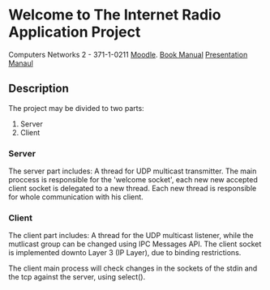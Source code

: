 # Welcome to The Internet Radio Application Project
Computers Networks 2 - 371-1-0211
[Moodle](https://moodle2.bgu.ac.il/moodle/course/view.php?id=23418).
[Book Manual](https://github.com/orenzah/Internet-Radio---Ben-Gurion/blob/master/Internet%20Radio%20Application%202018.pdf)
[Presentation Manaul](https://github.com/orenzah/Internet-Radio---Ben-Gurion/blob/master/Internet%20Radio%20Application%20Presentation.pdf)
## Description

The project may be divided to two parts:
1.	Server
2.	Client

### Server

The server part includes:
A thread for UDP multicast transmitter.
The main proccess is responsible for the 'welcome socket', each new new accepted client socket is delegated to a new thread.
Each new thread is responsible for whole communication with his client.

### Client

The client part includes:
A thread for the UDP multicast listener, while the mutlicast group can be changed using IPC Messages API.
The client socket is implemented downto Layer 3 (IP Layer), due to binding restrictions.

The client main process will check changes in the sockets of the stdin and the tcp against the server, using select().
